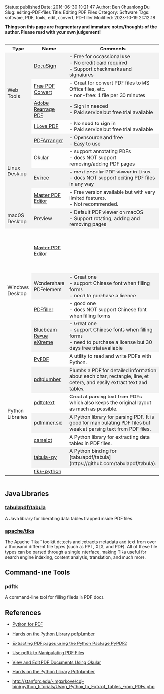 Status: published
Date: 2016-06-30 10:21:47
Author: Ben Chuanlong Du
Slug: editing-PDF-files
Title: Editing PDF Files
Category: Software
Tags: software, PDF, tools, edit, convert, PDFfiller
Modified: 2023-10-19 23:12:18

**Things on this page are fragmentary and immature notes/thoughts of the author. Please read with your own judgement!**

<div style="overflow-x:auto;">
<style>
    tr:nth-child(even) {background-color: #f2f2f2}
</style>
<table style="width:100%">
  <tr>
    <th> Type </th>
    <th> Name </th>
    <th> Comments </th>
  </tr>

  <tr>
    <td rowspan="4"> Web Tools </td>
    <td> <a href="https://www.docusign.com/">DocuSign</a>  </td>
    <td>  
      - Free for occassional use <br>
      - No credit card required <br>
      - Support checkmarks and signatures <br>
    </td>
  </tr>
  <tr>
    <td> <a href="https://www.freepdfconvert.com/">Free PDF Convert</a> </td>
    <td> 
        - Great for convert PDF files to MS Office files, etc. <br>
        - non-free: 1 file per 30 minutes <br>
    </td>
  </tr>
  <tr>
    <td> <a href="https://www.adobe.com/acrobat/online/rearrange-pdf.html">Adobe Rearrage PDF</a> </td>
    <td>  
      - Sign in needed <br>
      - Paid service but free trial available <br>
    </td>
  </tr>
  <tr>
    <td> <a href="https://www.ilovepdf.com/">I Love PDF</a> </td>
    <td>  
      - No need to sign in <br>
      - Paid service but free trial available <br>
    </td>
  </tr>

  <tr>
    <td rowspan="4"> Linux Desktop </td>
    <td> 
      <a href="https://github.com/pdfarranger/pdfarranger">PDFArranger</a> 
    </td>
    <td>  
        - Opensource and free <br>
        - Easy to use <br>
    </td>
  </tr>
  <tr>
    <td>  
    Okular
    </td>
    <td>  
        - support annotating PDFs <br>
        - does NOT support removing/adding PDF pages <br>
    </td>
  </tr>
  <tr>
    <td> 
      <a href="https://help.gnome.org/users/evince/stable/">Evince</a> </td>
    <td>  
        - most popular PDF viewer in Linux <br>
        - does NOT support editing PDF files in any way <br>
    </td>
  </tr>
  <tr>
    <td> 
      <a href="https://code-industry.net/masterpdfeditor/">Master PDF Editor</a> </td>
    <td>  
        - Free version available but with very limited features. <br>
        - Not recommended.  <br>
    </td>
  </tr>

  <tr>
    <td> macOS Desktop </td>
    <td>Preview</td>
    <td>  
        - Default PDF viewer on macOS <br>
        - Support rotating, adding and removing pages <br>
    </td>
  </tr>

  <tr>
    <td rowspan="4"> Windows Desktop </td>
    <td> 
      <a href="https://code-industry.net/masterpdfeditor/">Master PDF Editor</a> </td>
    <td>  
    <td>  
        - Free version available but with very limited features. <br>
        - Not recommended. <br>
    </td>
  </tr>
  <tr>
    <td> Wondershare PDFelement </td>
    <td>  
      - Great one <br>
      - support Chinese font when filling forms <br>
      - need to purchase a licence <br>
    </td>
  </tr>
  <tr>
    <td> <a href="https://www.pdffiller.com/"> PDFfiller </a> </td>
    <td>  
        - good one <br>
        - does NOT support Chinese font when filling forms <br>
    </td>
  </tr>
  <tr>
    <td> <a href="https://www.pdffiller.com/"> Bluebeam Revue eXtreme 
    </a> </td>
    <td>  
      - Great one <br>
      - support Chinese fonts when filling forms <br>
      - need to purchase a license but 30 days free trial available <br>
    </td>
  </tr>
    
  <tr>
    <td rowspan="7"> Python Libraries </td>
    <td> 
    <a href="https://github.com/py-pdf/pypdf"> PyPDF </a>
    </td>
    <td>  
      A utility to read and write PDFs with Python.
    </td>
  </tr>
  <tr>
    <td> 
      <a href="https://github.com/jsvine/pdfplumber">pdfplumber</a>
    </td>
    <td>  
    Plumbs a PDF for detailed information about each char, rectangle, line, et cetera,
    and easily extract text and tables.
    </td>
  </tr>
  <tr>
    <td> <a href="https://github.com/jalan/pdftotext">pdftotext</a> </td>
    <td>  
    Great at parsing text from PDFs which also keeps the original layout as much as possible.
    </td>
  </tr>
  <tr>
    <td> <a href="https://github.com/pdfminer/pdfminer.six">pdfminer.six</a> </td>
    <td>  
    A Python library for parsing PDF.
    It is good for manipulating PDF files 
    but weak at parsing text from PDF files.
    </td>
  </tr>
  <tr>
    <td> <a href="https://github.com/socialcopsdev/camelot/">camelot</a> </td>
    <td>  
    A Python library for extracting data tables in PDF files.
    </td>
  </tr>
  <tr>
    <td> <a href="https://github.com/chezou/tabula-py">tabula-py</a> </td>
    <td>  
    A Python binding for [tabulapdf/tabula](https://github.com/tabulapdf/tabula).
    </td>
  </tr>
  <tr>
    <td> <a href="https://github.com/chrismattmann/tika-python">tika-python</a> </td>
    <td>  
    </td>
  </tr>
</table>
</div>

## Java Libraries

### [tabulapdf/tabula](https://github.com/tabulapdf/tabula)

A Java library for liberating data tables trapped inside PDF files.

### [apache/tika](https://github.com/apache/tika)
The Apache Tika™ toolkit detects and extracts metadata and text from over a thousand different file types (such as PPT, XLS, and PDF). 
All of these file types can be parsed through a single interface, making Tika useful for search engine indexing, content analysis, translation, and much more. 

## Command-line Tools

### pdftk

A command-line tool for filling fileds in PDF docs.

## References

- [Python for PDF](https://towardsdatascience.com/python-for-pdf-ef0fac2808b0)

- [Hands on the Python Library pdfplumber](http://www.legendu.net/misc/blog/hands-on-the-python-library-pdfplumber)

- [Extracting PDF pages using the Python Package PyPDF2](http://www.legendu.net/en/blog/python-pdf-pypdf2)

- [Use pdftk to Manipulating PDF Files](http://www.legendu.net/en/blog/pdftk-examples)

- [View and Edit PDF Documents Using Okular](http://www.legendu.net/misc/blog/okular-tips)

- [Hands on the Python Library Pdfplumber](http://www.legendu.net/misc/blog/hands-on-the-python-library-pdfplumber)

- http://stanford.edu/~mgorkove/cgi-bin/rpython_tutorials/Using_Python_to_Extract_Tables_From_PDFs.php
